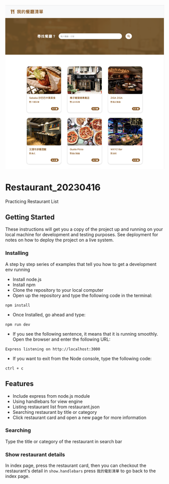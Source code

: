 ![My Image](public/images/previews.png)

# Restaurant_20230416

Practicing Restaurant List

## Getting Started

These instructions will get you a copy of the project up and running on your local machine for development and testing purposes. See deployment for notes on how to deploy the project on a live system.

### Installing

A step by step series of examples that tell you how to get a development env running

- Install node.js
- Install npm
- Clone the repository to your local computer
- Open up the repository and type the following code in the terminal:

```
npm install
```

- Once Installed, go ahead and type:

```
npm run dev
```

- If you see the following sentence, it means that it is running smoothly. Open the browser and enter the following URL:

```
Express listening on http://localhost:3000
```

- If you want to exit from the Node console, type the following code:

```
ctrl + c
```

## Features

- Include express from node.js module
- Using handlebars for view engine
- Listing restaurant list from restaurant.json
- Searching restaurant by title or category
- Click restaurant card and open a new page for more information

### Searching

Type the title or category of the restaurant in search bar

### Show restaurant details

In index page, press the restaurant card,
then you can checkout the restaurant's detail in `show.handlebars`
press `我的電影清單` to go back to the index page.
